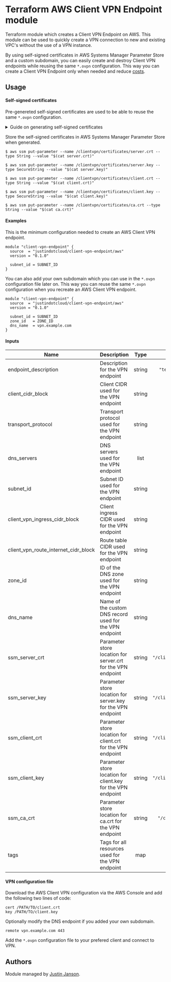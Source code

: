 # Terraform AWS Client VPN Endpoint module

Terraform module which creates a Client VPN Endpoint on AWS. This module can be used to quickly create a VPN connection to new and existing VPC's without the use of a VPN instance.

By using self-signed certificates in AWS Systems Manager Parameter Store and a custom subdomain, you can easily create and destroy Client VPN endpoints while reusing the same `*.ovpn` configuration. This way you can create a Client VPN Endpoint only when needed and reduce [costs](https://aws.amazon.com/vpn/pricing/).

## Usage

#### Self-signed certificates

Pre-genereted self-signed certificates are used to be able to reuse the same `*.ovpn` configuration.

<details><summary>Guide on generating self-signed certificates</summary>

Get started by generating self-signed server and client certificates using [this guide](https://docs.aws.amazon.com/vpn/latest/clientvpn-admin/authentication-authorization.html) from AWS. 

</details>

Store the self-signed certificates in AWS Systems Manager Parameter Store when generated.

```
$ aws ssm put-parameter --name /clientvpn/certificates/server.crt --type String --value "$(cat server.crt)"

$ aws ssm put-parameter --name /clientvpn/certificates/server.key --type SecureString --value "$(cat server.key)"

$ aws ssm put-parameter --name /clientvpn/certificates/client.crt --type String --value "$(cat client.crt)"

$ aws ssm put-parameter --name /clientvpn/certificates/client.key --type SecureString --value "$(cat client.key)"

$ aws ssm put-parameter --name /clientvpn/certificates/ca.crt --type String --value "$(cat ca.crt)"

```

#### Examples

This is the minimum configuration needed to create an AWS Client VPN endpoint.

```hcl
module "client-vpn-endpoint" {
  source  = "justindotcloud/client-vpn-endpoint/aws"
  version = "0.1.0"

  subnet_id = SUBNET_ID
}
```

You can also add your own subdomain which you can use in the `*.ovpn` configuration file later on. This way you can reuse the same `*.ovpn` configuration when you recreate an AWS Client VPN endpoint. 

```hcl
module "client-vpn-endpoint" {
  source  = "justindotcloud/client-vpn-endpoint/aws"
  version = "0.1.0"

  subnet_id = SUBNET_ID
  zone_id   = ZONE_ID
  dns_name  = vpn.example.com
}
```

#### Inputs

| Name | Description | Type | Default | Required |
|------|-------------|:----:|:-------:|:--------:|
| endpoint_description | Description for the VPN endpoint | string | `"terraform-client-vpn-endpoint"` | No |
| client_cidr_block | Client CIDR used for the VPN endpoint | string | `"10.0.0.0/16"` | No |
| transport_protocol | Transport protocol used for the VPN endpoint | string | `"tcp"` | No |
| dns_servers | DNS servers used for the VPN endpoint | list | `["8.8.8.8", "8.8.4.4"]` | No |
| subnet_id | Subnet ID used for the VPN endpoint | string | n/a| Yes |
| client_vpn_ingress_cidr_block | Client ingress CIDR used for the VPN endpoint | string | `"0.0.0.0/0"` | No |
| client_vpn_route_internet_cidr_block | Route table CIDR used for the VPN endpoint | string | `"0.0.0.0/0"` | No |
| zone_id | ID of the DNS zone used for the VPN endpoint | string | `""` | No |
| dns_name | Name of the custom DNS record used for the VPN endpoint | string | `""` | No |
| ssm_server_crt | Parameter store location for server.crt for the VPN endpoint | string | `"/clientvpn/certificates/server.crt"` | No |
| ssm_server_key | Parameter store location for server.key for the VPN endpoint | string | `"/clientvpn/certificates/server.key"` | No |
| ssm_client_crt | Parameter store location for client.crt for the VPN endpoint | string | `"/clientvpn/certificates/client.crt"` | No |
| ssm_client_key | Parameter store location for client.key for the VPN endpoint | string | `"/clientvpn/certificates/client.key"` | No |
| ssm_ca_crt | Parameter store location for ca.crt for the VPN endpoint | string | `"/clientvpn/certificates/ca.crt"`| No |
| tags | Tags for all resources used for the VPN endpoint | map | `{}` | No |

#### VPN configuration file

Download the AWS Client VPN configuration via the AWS Console and add the following two lines of code:

```
cert /PATH/TO/client.crt
key /PATH/TO/client.key
```

Optionally modify the DNS endpoint if you added your own subdomain.


```
remote vpn.example.com 443
```

Add the `*.ovpn` configuration file to your prefered client and connect to VPN.

## Authors

Module managed by [Justin Janson](https://github.com/justindotcloud).